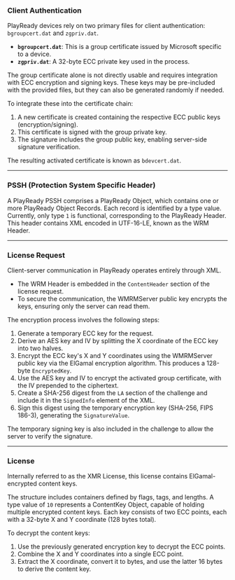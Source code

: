 ### Client Authentication

PlayReady devices rely on two primary files for client authentication: `bgroupcert.dat` and `zgpriv.dat`. 

- **`bgroupcert.dat`**: This is a group certificate issued by Microsoft specific to a device.
- **`zgpriv.dat`**: A 32-byte ECC private key used in the process.

The group certificate alone is not directly usable and requires integration with ECC encryption and signing keys. These keys may be pre-included with the provided files, but they can also be generated randomly if needed. 

To integrate these into the certificate chain:
1. A new certificate is created containing the respective ECC public keys (encryption/signing).
2. This certificate is signed with the group private key.
3. The signature includes the group public key, enabling server-side signature verification.

The resulting activated certificate is known as `bdevcert.dat`.

---

### PSSH (Protection System Specific Header)

A PlayReady PSSH comprises a PlayReady Object, which contains one or more PlayReady Object Records. Each record is identified by a type value. Currently, only type `1` is functional, corresponding to the PlayReady Header. This header contains XML encoded in UTF-16-LE, known as the WRM Header.

---

### License Request

Client-server communication in PlayReady operates entirely through XML.

- The WRM Header is embedded in the `ContentHeader` section of the license request.
- To secure the communication, the WMRMServer public key encrypts the keys, ensuring only the server can read them.

The encryption process involves the following steps:
1. Generate a temporary ECC key for the request.
2. Derive an AES key and IV by splitting the X coordinate of the ECC key into two halves.
3. Encrypt the ECC key's X and Y coordinates using the WMRMServer public key via the ElGamal encryption algorithm. This produces a 128-byte `EncryptedKey`.
4. Use the AES key and IV to encrypt the activated group certificate, with the IV prepended to the ciphertext.
5. Create a SHA-256 digest from the `LA` section of the challenge and include it in the `SignedInfo` element of the XML.
6. Sign this digest using the temporary encryption key (SHA-256, FIPS 186-3), generating the `SignatureValue`.

The temporary signing key is also included in the challenge to allow the server to verify the signature.

---

### License

Internally referred to as the XMR License, this license contains ElGamal-encrypted content keys.

The structure includes containers defined by flags, tags, and lengths. A type value of `10` represents a ContentKey Object, capable of holding multiple encrypted content keys. Each key consists of two ECC points, each with a 32-byte X and Y coordinate (128 bytes total). 

To decrypt the content keys:
1. Use the previously generated encryption key to decrypt the ECC points.
2. Combine the X and Y coordinates into a single ECC point.
3. Extract the X coordinate, convert it to bytes, and use the latter 16 bytes to derive the content key.